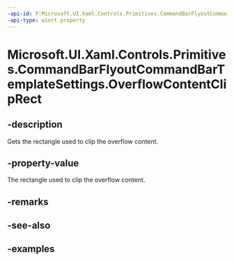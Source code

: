 ```yaml
---
-api-id: P:Microsoft.UI.Xaml.Controls.Primitives.CommandBarFlyoutCommandBarTemplateSettings.OverflowContentClipRect
-api-type: winrt property
---
```

<!-- Property syntax.
public Rect OverflowContentClipRect { get; }
-->

# Microsoft.UI.Xaml.Controls.Primitives.CommandBarFlyoutCommandBarTemplateSettings.OverflowContentClipRect


## -description

Gets the rectangle used to clip the overflow content.


## -property-value

The rectangle used to clip the overflow content.


## -remarks


## -see-also


## -examples


